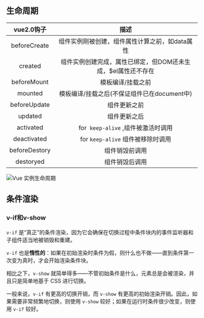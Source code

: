 ## 生命周期



|  vue2.0钩子   |                             描述                             |
| :-----------: | :----------------------------------------------------------: |
| beforeCreate  |        组件实例刚被创建，组件属性计算之前，如data属性        |
|    created    | 组件实例创建完成，属性已绑定，但DOM还未生成，$el属性还不存在 |
|  beforeMount  |                      模板编译/挂载之前                       |
|    mounted    |         模板编译/挂载之后(不保证组件已在document中)          |
| beforeUpdate  |                         组件更新之前                         |
|    updated    |                         组件更新之后                         |
|   activated   |              for` keep-alive` ,组件被激活时调用              |
|  deactivated  |              for `keep-alive` 组件被移除时调用               |
| beforeDestory |                        组件销毁前调用                        |
|   destoryed   |                        组件销毁后调用                        |

![Vue 实例生命周期](https://cn.vuejs.org/images/lifecycle.png)

## 条件渲染

###  v-if和v-show

`v-if` 是“真正”的条件渲染，因为它会确保在切换过程中条件块内的事件监听器和子组件适当地被销毁和重建。

`v-if` 也是**惰性的**：如果在初始渲染时条件为假，则什么也不做——直到条件第一次变为真时，才会开始渲染条件块。

相比之下，`v-show` 就简单得多——不管初始条件是什么，元素总是会被渲染，并且只是简单地基于 CSS 进行切换。

一般来说，`v-if` 有更高的切换开销，而 `v-show` 有更高的初始渲染开销。因此，如果需要非常频繁地切换，则使用 `v-show` 较好；如果在运行时条件很少改变，则使用 `v-if` 较好。

